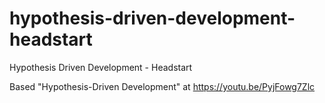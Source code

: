 # hypothesis-driven-development-headstart
Hypothesis Driven Development - Headstart


Based "Hypothesis-Driven Development" at 
https://youtu.be/PyjFowg7Zlc
